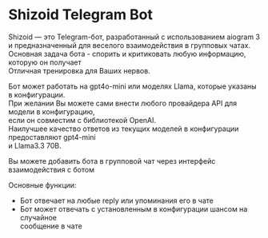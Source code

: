 # Shizoid Telegram Bot


Shizoid — это Telegram-бот, разработанный с использованием aiogram 3 <br>
и предназначенный для веселого взаимодействия в групповых чатах. <br>
Основная задача бота - спорить и критиковать любую информацию, которую он получает<br>
Отличная тренировка для Ваших нервов.

Бот может работать на gpt4o-mini или моделях Llama, которые указаны в конфигурации.<br>
При желании Вы можете сами внести любого провайдера API для модели в конфигурацию, <br>
если он совместим с библиотекой OpenAI. <br>
Наилучшее качество ответов из текущих моделей в конфигурации предоставляют gpt4-mini <br>
и Llama3.3 70B.

Вы можете добавить бота в групповой чат через интерфейс взаимодействия с ботом<br>

Основные функции:
- Бот отвечает на любые reply или упоминания его в чате
- Бот может отвечать с установленным в конфигурации шансом на случайное<br>
сообщение в чате
